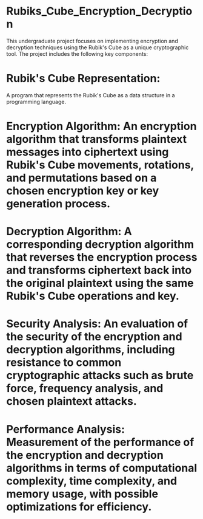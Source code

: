 # Rubiks_Cube_Encryption_Decryption

This undergraduate project focuses on implementing encryption and decryption techniques using the Rubik's Cube as a unique cryptographic tool. The project includes the following key components:

# Rubik's Cube Representation:
A program that represents the Rubik's Cube as a data structure in a programming language.

# Encryption Algorithm: An encryption algorithm that transforms plaintext messages into ciphertext using Rubik's Cube movements, rotations, and permutations based on a chosen encryption key or key generation process.

# Decryption Algorithm: A corresponding decryption algorithm that reverses the encryption process and transforms ciphertext back into the original plaintext using the same Rubik's Cube operations and key.

# Security Analysis: An evaluation of the security of the encryption and decryption algorithms, including resistance to common cryptographic attacks such as brute force, frequency analysis, and chosen plaintext attacks.

# Performance Analysis: Measurement of the performance of the encryption and decryption algorithms in terms of computational complexity, time complexity, and memory usage, with possible optimizations for efficiency.

